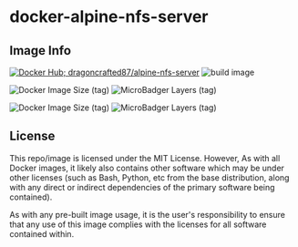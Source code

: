 # docker-alpine-nfs-server

## Image Info
 [![Docker Hub; dragoncrafted87/alpine-nfs-server](https://img.shields.io/badge/Docker%20Hub-dragoncrafted87%2Falpine--nfs--server-green)](https://hub.docker.com/r/dragoncrafted87/alpine-nfs-server)
 ![build image](https://github.com/DragonCrafted87/docker-alpine-nfs-server/workflows/build%20image/badge.svg?branch=master)

 ![Docker Image Size (tag)](https://img.shields.io/docker/image-size/dragoncrafted87/alpine-nfs-server/latest?label=image%20size%20%28latest%29)
 ![MicroBadger Layers (tag)](https://img.shields.io/microbadger/layers/dragoncrafted87/alpine-nfs-server/latest)

 ![Docker Image Size (tag)](https://img.shields.io/docker/image-size/dragoncrafted87/alpine-nfs-server/edge?label=image%20size%20%28edge%29)
 ![MicroBadger Layers (tag)](https://img.shields.io/microbadger/layers/dragoncrafted87/alpine-nfs-server/edge)

## License
This repo/image is licensed under the MIT License. However, As with all Docker images, it likely also contains other software which may be under other licenses (such as Bash, Python, etc from the base distribution, along with any direct or indirect dependencies of the primary software being contained).

As with any pre-built image usage, it is the user's responsibility to ensure that any use of this image complies with the licenses for all software contained within.
